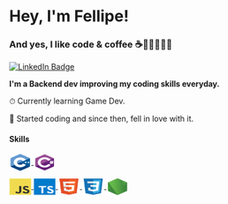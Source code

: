 
<h1 align="left">Hey, I'm Fellipe! </h1>
<h3 align="left">And yes, I like code & coffee ☕🥃👨🏽‍💻😍</h3>
 
[![LinkedIn Badge](https://img.shields.io/badge/-LinkedIn-373737?style=flat&logo=linkedin&logoColor=white)](https://www.linkedin.com/in/fellipeferreiral/) 

**I'm a Backend dev improving my coding skills everyday.**

⏱ Currently learning Game Dev.

🧶 Started coding and since then, fell in love with it.

#### Skills
<!--
<a href="" target="_blank"> <img align="center" alt="Unreal icon" height="30" width="40" src="https://github.com/devicons/devicon/blob/master/icons/unrealengine/unrealengine-original.svg"> </a>
<a href="" target="_blank"> <img align="center" alt="Unity icon" height="30" width="40" src="https://github.com/devicons/devicon/blob/master/icons/unity/unity-original-wordmark.svg"> </a>
<a href="https://www.linux.org/pages/download/" target="_blank"> <img align="center" alt="Linux icon" height="30" width="40" src="https://github.com/devicons/devicon/blob/master/icons/linux/linux-original.svg"> </a>
<a href="https://git-scm.com/" target="_blank"> <img align="center" alt="Git icon" height="30" width="40" src="https://github.com/devicons/devicon/blob/master/icons/git/git-original.svg"> </a>
<a href="https://www.figma.com/" target="_blank"> <img align="center" alt="Figma icon" height="30" width="40" src="https://github.com/devicons/devicon/blob/master/icons/figma/figma-original.svg"> </a>
<a href="https://sass-lang.com/" target="_blank"> <img align="center" alt="SASS icon" height="30" width="40" src="https://github.com/devicons/devicon/blob/master/icons/sass/sass-original.svg"> </a>
-->
<a href="" target="_blank"> <img align="center" alt="Csharp icon" height="30" width="40" src="https://github.com/devicons/devicon/blob/master/icons/cplusplus/cplusplus-original.svg"> </a>
<a href="" target="_blank"> <img align="center" alt="Csharp icon" height="30" width="40" src="https://github.com/devicons/devicon/blob/master/icons/csharp/csharp-original.svg"> </a>

<a href="https://developer.mozilla.org/en-US/docs/Web/JavaScript" target="_blank"> 
 <img align="center" alt="Javascript icon" height="30" width="40" src="https://github.com/devicons/devicon/blob/master/icons/javascript/javascript-original.svg"> 
</a>
<a href="https://www.typescriptlang.org" target="_blank"> 
  <img align="center" alt="Typescript icon" height="30" width="40" src="https://github.com/devicons/devicon/blob/master/icons/typescript/typescript-original.svg"> 
</a>
<a href="https://developer.mozilla.org/en-US/docs/Web/HTML" target="_blank"> <img align="center" alt="HTML5 icon" height="30" width="40" src="https://github.com/devicons/devicon/blob/master/icons/html5/html5-original.svg"> </a>
<a href="https://developer.mozilla.org/en-US/docs/Web/CSS" target="_blank"> <img align="center" alt="CSS3 icon" height="30" width="40" src="https://github.com/devicons/devicon/blob/master/icons/css3/css3-original.svg"> </a>
<a href="https://nodejs.org/en/" target="_blank"> <img align="center" alt="NodeJS icon" height="30" width="40" src="https://github.com/devicons/devicon/blob/master/icons/nodejs/nodejs-original.svg"> </a>



